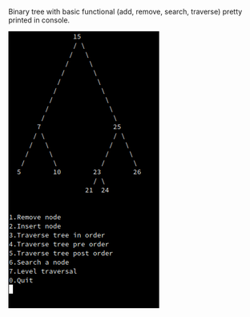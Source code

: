 Binary tree with basic functional (add, remove, search, traverse) pretty printed in console.

<img src='https://github.com/dgaponcic/binaryTree/blob/master/tree.png'>
